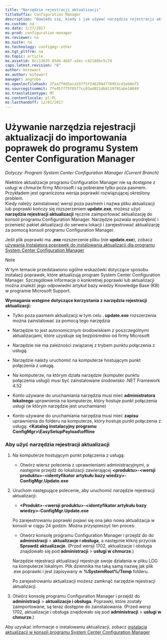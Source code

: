 ```yaml
---
title: "Narzędzie rejestracji aktualizacji"
titleSuffix: Configuration Manager
description: "Dowiedz się, kiedy i jak używać narzędzia rejestracji aktualizacji ręcznie zaimportować aktualizację do konsoli programu Configuration Manager."
ms.custom: na
ms.date: 3/27/2017
ms.prod: configuration-manager
ms.reviewer: na
ms.suite: na
ms.technology: configmgr-other
ms.tgt_pltfrm: na
ms.topic: article
ms.assetid: 8cc13635-85d6-4b07-a3ec-c42188bc5c74
caps.latest.revision: "8"
author: mstewart
ms.author: mstewart
manager: angrobe
ms.openlocfilehash: 2faa7f0d5aca197f5f2462044776952cd1eb0ef5
ms.sourcegitcommit: 7fe45ff75f05f7cc03ad021db8119791abe18049
ms.translationtype: MT
ms.contentlocale: pl-PL
ms.lasthandoff: 12/01/2017
---
```

# <a name="use-the-update-registration-tool-to-import-hotfixes-to-system-center-configuration-manager"></a>Używanie narzędzia rejestracji aktualizacji do importowania poprawek do programu System Center Configuration Manager

*Dotyczy: Program System Center Configuration Manager (Current Branch)*

Niektóre aktualizacje programu Configuration Manager nie są dostępne z usługi w chmurze firmy Microsoft i są pobierane tylko poza pasmem. Przykładem jest ograniczona wersja poprawki rozwiązującej określony problem.   
Kiedy należy zainstalować wersji poza pasmem i nazwa pliku aktualizacji lub poprawki kończy się rozszerzeniem **update.exe**, możesz użyć **narzędzia rejestracji aktualizacji** ręcznie zaimportować aktualizację do konsoli programu Configuration Manager. Narzędzie pozwala wyodrębnić i przenieść pakiet aktualizacji do serwera lokacji i zarejestrować aktualizację za pomocą konsoli programu Configuration Manager.  

 Jeśli plik poprawki ma **.exe** rozszerzenie pliku (nie **update.exe**), zobacz [używania Instalatora poprawek do instalowania aktualizacji dla programu System Center Configuration Manager](../../../core/servers/manage/use-the-hotfix-installer-to-install-updates.md)  

> [!NOTE]  
>  W tym temacie przedstawiono ogólne wskazówki dotyczące sposobu instalacji poprawek, które aktualizują program System Center Configuration Manager. Szczegółowe informacje o konkretnej poprawki lub aktualizacji można znaleźć jego odpowiedni artykuł bazy wiedzy Knowledge Base (KB) w programie Microsoft Support.  

 **Wymagania wstępne dotyczące korzystania z narzędzia rejestracji aktualizacji:**  

-   Tylko poza pasmem aktualizacji w tym celu **. update.exe** rozszerzenia można zainstalować za pomocą tego narzędzia  

-   Narzędzie to jest autonomicznym środowiskiem z poszczególnymi aktualizacjami, które uzyskuje się bezpośrednio od firmy Microsoft  

-   Narzędzie nie ma zależności związanej z trybem punktu połączenia z usługą.  

-   Narzędzie należy uruchomić na komputerze hostującym punkt połączenia z usługą.  

-   Na komputerze, na którym działa narzędzie (komputer punktu połączenia usługi) musi być zainstalowane środowisko .NET Framework 4.52  

-   Konto używane do uruchamiania narzędzia musi mieć **administratora lokalnego** uprawnienia na komputerze, który hostuje punkt połączenia usługi (w którym narzędzie jest uruchamiane)  

-   Konto używane do uruchamiania narzędzia musi mieć **zapisu** uprawnienia do folderu na komputerze, który hostuje punkt połączenia z usługą:  **&lt;Katalog instalacyjny programu ConfigMgr\>\EasySetupPayload\offline**  

### <a name="to-use-the-update-registration-tool"></a>Aby użyć narzędzia rejestracji aktualizacji  

1.  Na komputerze hostującym punkt połączenia z usługą:  

    -   Otwórz wiersz polecenia z uprawnieniami administracyjnymi, a następnie przejdź do lokalizacji zawierającej  **&lt;produktu\>-&lt;wersji produktu\>-&lt;identyfikator artykułu bazy wiedzy\>-ConfigMgr.Update.exe**  

2.  Uruchom następujące polecenie, aby uruchomić narzędzie rejestracji aktualizacji:  

    -   **&lt;Produkt\>-&lt;wersji produktu\>-&lt;identyfikator artykułu bazy wiedzy\>-ConfigMgr.Update.exe**  

    Po zarejestrowaniu poprawki pojawi się ona jako nowa aktualizacja w konsoli w ciągu 24 godzin.  Można przyspieszyć ten proces:

    - Otwórz konsolę programu Configuration Manager i przejdź do do **administracji** > **aktualizacje i obsługa**, a następnie kliknij przycisk **Sprawdź aktualizacje**. (Przed wersji 1702, aktualizacje i obsługa znajdowało się pod **administracji** > **usługi w chmurze**.) 

    Narzędzie rejestracji aktualizacji rejestruje swoje działania w pliku LOG na komputerze lokalnym. Plik dziennika ma taką samą nazwę jak plik .exe poprawki i jest zapisywany w **%SystemRoot%/Temp** folderu.  

     Po zarejestrowaniu aktualizacji możesz zamknąć narzędzie rejestracji aktualizacji.  

3.  Otwórz konsolę programu Configuration Manager i przejdź do **administracji** > **aktualizacje i obsługa**. Poprawki, które zostały zaimportowane, są teraz dostępne do zainstalowania. (Przed wersji 1702, aktualizacje i obsługa znajdowało się pod **administracji** > **usługi w chmurze**.)

 Aby uzyskać informacje o instalowaniu aktualizacji, zobacz [instalacja aktualizacji w konsoli programu System Center Configuration Manager](../../../core/servers/manage/install-in-console-updates.md)  
